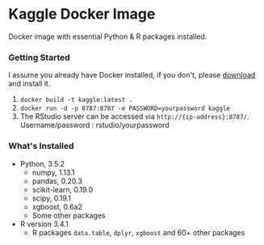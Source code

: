 Kaggle Docker Image
================================
Docker image with essential Python & R packages installed.

### Getting Started
I assume you already have Docker installed, if you don't, please [download](https://docs.docker.com/engine/installation/) and install it.
1. `docker build -t kaggle:latest .`
2. `docker run -d -p 8787:8787 -e PASSWORD=yourpassword kaggle`
3. The RStudio server can be accessed via `http://{ip-address}:8787/`. Username/password : rstudio/yourpassword

### What's Installed

- Python, 3.5.2
  - numpy, 1.13.1
  - pandas, 0.20.3
  - scikit-learn, 0.19.0
  - scipy, 0.19.1
  - xgboost, 0.6a2
  - Some other packages
- R version 3.4.1
  - R packages `data.table`, `dplyr`, `xgboost` and 60+ other packages
